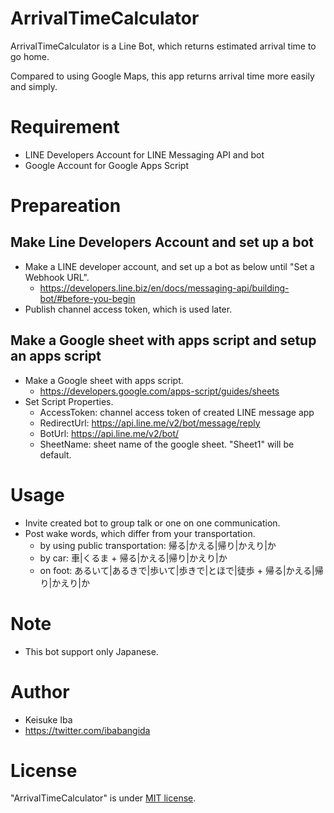 # ArrivalTimeCalculator
ArrivalTimeCalculator is a Line Bot, which returns estimated arrival time to go home.

Compared to using Google Maps, this app returns arrival time more easily and simply.

# Requirement
* LINE Developers Account for LINE Messaging API and bot
* Google Account for Google Apps Script

# Prepareation

## Make Line Developers Account and set up a bot

* Make a LINE developer account, and set up a bot as below until "Set a Webhook URL".
  * https://developers.line.biz/en/docs/messaging-api/building-bot/#before-you-begin
* Publish channel access token, which is used later.

## Make a Google sheet with apps script and setup an apps script
* Make a Google sheet with apps script.
  * https://developers.google.com/apps-script/guides/sheets
* Set Script Properties.
  * AccessToken: channel access token of created LINE message app
  * RedirectUrl: https://api.line.me/v2/bot/message/reply
  * BotUrl: https://api.line.me/v2/bot/
  * SheetName: sheet name of the google sheet. "Sheet1" will be default.
  
# Usage
* Invite created bot to group talk or one on one communication.
* Post wake words, which differ from your transportation.
  * by using public transportation: 帰る|かえる|帰り|かえり|か
  * by car: 車|くるま + 帰る|かえる|帰り|かえり|か
  * on foot: あるいて|あるきで|歩いて|歩きで|とほで|徒歩 + 帰る|かえる|帰り|かえり|か

# Note
* This bot support only Japanese.

# Author
* Keisuke Iba
* https://twitter.com/ibabangida

# License 
"ArrivalTimeCalculator" is under [MIT license](https://en.wikipedia.org/wiki/MIT_License).
